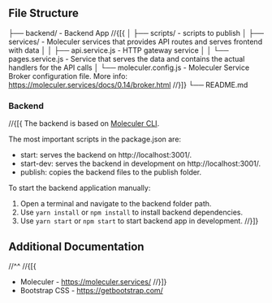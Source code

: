 ﻿## File Structure

├── backend/ - Backend App
//{[{
│ ├── scripts/ - scripts to publish
│ ├── services/ - Moleculer services that provides API routes and serves frontend with data
│ │ ├── api.service.js - HTTP gateway service
│ │ └── pages.service.js - Service that serves the data and contains the actual handlers for the API calls
│ └── moleculer.config.js - Moleculer Service Broker configuration file. More info: https://moleculer.services/docs/0.14/broker.html
//}]}
└── README.md

### Backend

//{[{
The backend is based on [Moleculer CLI](https://moleculer.services/docs/0.14/usage.html#Create-a-Moleculer-project).

The most important scripts in the package.json are:
  - start: serves the backend on http://localhost:3001/.
  - start-dev: serves the backend in development on http://localhost:3001/.
  - publish: copies the backend files to the publish folder.

To start the backend application manually:
  1. Open a terminal and navigate to the backend folder path.
  2. Use `yarn install` or `npm install` to install backend dependencies.
  3. Use `yarn start` or `npm start` to start backend app in development.
//}]}

## Additional Documentation
//^^
//{[{
- Moleculer - https://moleculer.services/
//}]}
- Bootstrap CSS - https://getbootstrap.com/